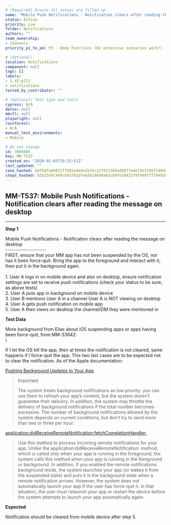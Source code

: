 ```yaml
---
# (Required) Ensure all values are filled up
name: "Mobile Push Notifications - Notification clears after reading the message on desktop"
status: Active
priority: Low
folder: Notifications
authors: ""
team_ownership: 
- Channels
priority_p1_to_p4: P3 - Deep Functions (Do extensive scenarios work?)

# (Optional)
location: Notifications
component: null
tags: []
labels: 
- 1.42-p123
- notifications
tested_by_contributor: ""

# (Optional) Test type and tools
cypress: N/A
detox: null
mmctl: null
playwright: null
rainforest: 
- N/A
manual_test_environments:
- Mobile

# Do not change
id: 3905605
key: MM-T537
created_on: "2020-01-03T19:25:51Z"
last_updated: ""
case_hashed: 04f507a66072ff593a9e4e2b74c327557303ed98f7a4e79237057540d9474221183cbc1b2cdfdaf7a48fabe50a4b65f1
steps_hashed: b3a2549c949cb43701dfebdd14640a03c89fe19432f9f989f7f794950a9e0a901cd6d1aa3efaa2b477657741398ae0f6
---
```


<!-- (Auto-generated) Based on frontmatter's "key" and "name" -->

## MM-T537: Mobile Push Notifications - Notification clears after reading the message on desktop

---

**Step 1**

Mobile Push Notifications - Notification clears after reading the message on desktop\
\--------------------\
FIRST, ensure that your MM app has not been suspended by the OS, nor has it been force-quit. Bring the app to the foreground and interact with it, then put it in the background again.\
\
1\. User A logs in on mobile device and also on desktop, ensure notification settings are set to receive push notifications (check your status to be sure, as above tests)\
2\. User A puts app in background on mobile device\
3\. User B mentions User A in a channel User A is NOT viewing on desktop\
4\. User A gets push notification on mobile app\
5\. User A then views on desktop the channel/DM they were mentioned in

**Test Data**

More background from Elias about iOS suspending apps or apps having been force-quit, from MM-33642:\
\\

If I let the OS kill the app, then at times the notification is not cleared, same happens if I force-quit the app. This two last cases are to be expected not to clear the notification. As of the Apple documentation:

[Pushing Background Updates to Your App](https://developer.apple.com/documentation/usernotifications/setting_up_a_remote_notification_server/pushing_background_updates_to_your_app?language=objc "https://developer.apple.com/documentation/usernotifications/setting_up_a_remote_notification_server/pushing_background_updates_to_your_app?language=objc")

> Important
>
> The system treats background notifications as low priority: you can use them to refresh your app’s content, but the system doesn’t guarantee their delivery. In addition, the system may throttle the delivery of background notifications if the total number becomes excessive. The number of background notifications allowed by the system depends on current conditions, but don’t try to send more than two or three per hour.

[application:didReceiveRemoteNotification:fetchCompletionHandler:](https://developer.apple.com/documentation/uikit/uiapplicationdelegate/1623013-application?language=objc "https://developer.apple.com/documentation/uikit/uiapplicationdelegate/1623013-application?language=objc")

> Use this method to process incoming remote notifications for your app. Unlike the application:didReceiveRemoteNotification: method, which is called only when your app is running in the foreground, the system calls this method when your app is running in the foreground or background. In addition, if you enabled the remote notifications background mode, the system launches your app (or wakes it from the suspended state) and puts it in the background state when a remote notification arrives. However, the system does not automatically launch your app if the user has force-quit it. In that situation, the user must relaunch your app or restart the device before the system attempts to launch your app automatically again.

**Expected**

Notification should be cleared from mobile device after step 5.
